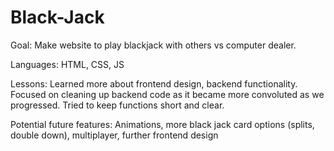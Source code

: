 # Black-Jack

Goal: Make website to play blackjack with others vs computer dealer. 

Languages: HTML, CSS, JS

Lessons: Learned more about frontend design, backend functionality. Focused on cleaning up backend code as it became more convoluted as we progressed. Tried to keep functions short and clear.

Potential future features: Animations, more black jack card options (splits, double down), multiplayer, further frontend design